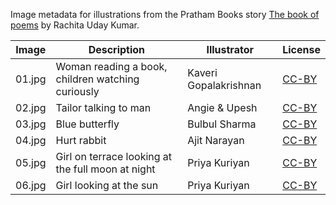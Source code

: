 Image metadata for illustrations from the Pratham Books story [The book of poems](https://storyweaver.org.in/stories/2911-the-book-of-poems) by Rachita Uday Kumar.

Image | Description | Illustrator | License
----- | ----------- | ----------- | -------
01.jpg | Woman reading a book, children watching curiously | Kaveri Gopalakrishnan | [CC-BY](https://creativecommons.org/licenses/by/4.0/)
02.jpg | Tailor talking to man | Angie & Upesh | [CC-BY](https://creativecommons.org/licenses/by/4.0/)
03.jpg | Blue butterfly | Bulbul Sharma | [CC-BY](https://creativecommons.org/licenses/by/4.0/)
04.jpg | Hurt rabbit  | Ajit Narayan | [CC-BY](https://creativecommons.org/licenses/by/4.0/)
05.jpg | Girl on terrace looking at the full moon at night  | Priya Kuriyan | [CC-BY](https://creativecommons.org/licenses/by/4.0/)
06.jpg | Girl looking at the sun | Priya Kuriyan | [CC-BY](https://creativecommons.org/licenses/by/4.0/)
